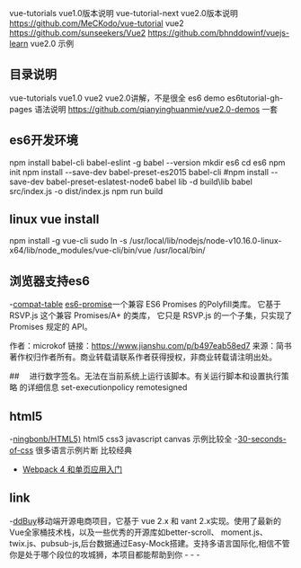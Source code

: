


vue-tutorials   vue1.0版本说明
vue-tutorial-next vue2.0版本说明 https://github.com/MeCKodo/vue-tutorial
vue2 https://github.com/sunseekers/Vue2 
https://github.com/bhnddowinf/vuejs-learn  vue2.0 示例

## 目录说明
vue-tutorials  vue1.0
vue2  vue2.0讲解，不是很全
es6 demo
es6tutorial-gh-pages  语法说明
https://github.com/qianyinghuanmie/vue2.0-demos  一套



## es6开发环境
npm install babel-cli babel-eslint -g
babel --version
mkdir es6
cd es6
npm init
npm install --save-dev babel-preset-es2015 babel-cli   #npm install --save-dev babel-preset-eslatest-node6
babel lib -d build\lib
 babel src/index.js -o dist/index.js
 npm run build


 ## linux vue install
 npm install -g vue-cli
 sudo ln -s /usr/local/lib/nodejs/node-v10.16.0-linux-x64/lib/node_modules/vue-cli/bin/vue /usr/local/bin/

 ## 浏览器支持es6
 -[compat-table](http://kangax.github.io/compat-table/es6/)
 [es6-promise](https://.github.com/jakearchibald/es6-promise)一个兼容 ES6 Promises 的Polyfill类库。 它基于 RSVP.js 这个兼容 Promises/A+ 的类库， 它只是 RSVP.js 的一个子集，只实现了Promises 规定的 API。

作者：microkof
链接：https://www.jianshu.com/p/b497eab58ed7
来源：简书
著作权归作者所有。商业转载请联系作者获得授权，非商业转载请注明出处。


 ##　 进行数字签名。无法在当前系统上运行该脚本。有关运行脚本和设置执行策略 的详细信息
 set-executionpolicy remotesigned


 ##  html5
 -[ningbonb/HTML5)](https://github.com/ningbonb/HTML5)  html5 css3 javascript canvas 示例比较全
 -[30-seconds-of-css](https://github.com/30-seconds/30-seconds-of-css)  很多语言示例片断 比较经典
 - [Webpack 4 和单页应用入门](https://github.com/wallstreetcn/webpack-and-spa-guide)


 ## link
 -[ddBuy](https://github.com/Geek-James/ddBuy)移动端开源电商项目，它基于 vue 2.x 和 vant 2.x实现。使用了最新的Vue全家桶技术栈，以及一些优秀的开源库如better-scroll、 moment.js、twix.js、pubsub-js,后台数据通过Easy-Mock搭建。支持多语言国际化,相信不管你是处于哪个段位的攻城狮，本项目都能帮助到你
 -[]()
 -[]()
 -[]()
